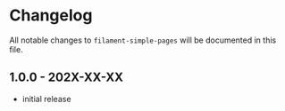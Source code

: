 # Changelog

All notable changes to `filament-simple-pages` will be documented in this file.

## 1.0.0 - 202X-XX-XX

- initial release
